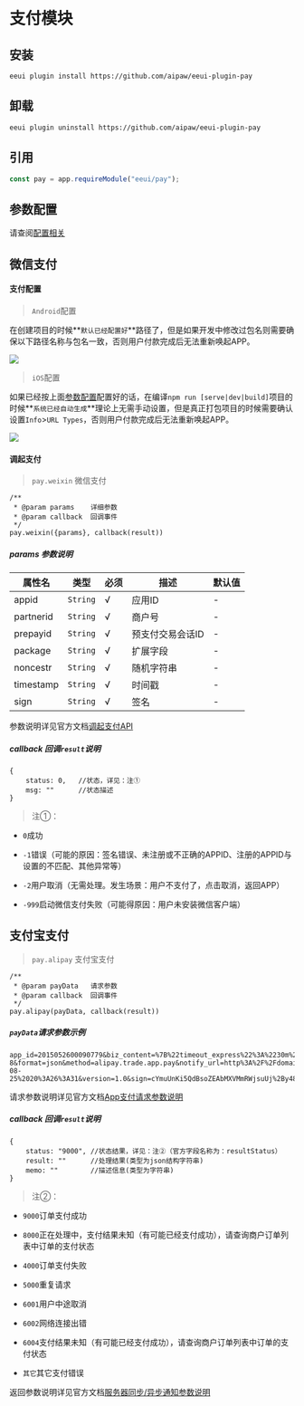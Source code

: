 # 支付模块

## 安装

```shell script
eeui plugin install https://github.com/aipaw/eeui-plugin-pay
```

## 卸载

```shell script
eeui plugin uninstall https://github.com/aipaw/eeui-plugin-pay
```

## 引用

```js
const pay = app.requireModule("eeui/pay");
```

## 参数配置

请查阅[配置相关](https://eeui.app/guide/config.html)

## 微信支付

#### 支付配置

> `Android`配置

在创建项目的时候**`默认已经配置好`**路径了，但是如果开发中修改过包名则需要确保以下路径名称与包名一致，否则用户付款完成后无法重新唤起APP。

![](https://eeui.app/assets/img/wxpay_android.79421638.png)

> `iOS`配置

如果已经按上面[参数配置](https://eeui.app/guide/config.html)配置好的话，在编译`npm run [serve|dev|build]`项目的时候**`系统已经自动生成`**理论上无需手动设置，但是真正打包项目的时候需要确认设置`Info`>`URL Types`，否则用户付款完成后无法重新唤起APP。

![](https://eeui.app/assets/img/wxpay_ios.dd4e967a.png)

#### 调起支付

> `pay.weixin` 微信支付

```
/**
 * @param params    详细参数
 * @param callback  回调事件
 */
pay.weixin({params}, callback(result))

```

##### params 参数说明

| 属性名 | 类型 | 必须 | 描述 | 默认值 |
| --- | --- | --- | --- | --- |
| appid | `String` | √ | 应用ID | - |
| partnerid | `String` | √ | 商户号 | - |
| prepayid | `String` | √ | 预支付交易会话ID | - |
| package | `String` | √ | 扩展字段 | - |
| noncestr | `String` | √ | 随机字符串 | - |
| timestamp | `String` | √ | 时间戳 | - |
| sign | `String` | √ | 签名 | - |

参数说明详见官方文档[调起支付API](https://pay.weixin.qq.com/wiki/doc/api/app/app.php?chapter=9_12)

##### callback 回调`result`说明

```
{
    status: 0,   //状态，详见：注①
    msg: ""      //状态描述
}

```

> 注①：

*   `0`成功

*   `-1`错误（可能的原因：签名错误、未注册或不正确的APPID、注册的APPID与设置的不匹配、其他异常等）

*   `-2`用户取消（无需处理。发生场景：用户不支付了，点击取消，返回APP）

*   `-999`启动微信支付失败（可能得原因：用户未安装微信客户端）

## 支付宝支付

> `pay.alipay` 支付宝支付

```
/**
 * @param payData   请求参数   
 * @param callback  回调事件
 */
pay.alipay(payData, callback(result))

```

##### `payData`请求参数示例

```
app_id=2015052600090779&biz_content=%7B%22timeout_express%22%3A%2230m%22%2C%22product_code%22%3A%22QUICK_MSECURITY_PAY%22%2C%22total_amount%22%3A%220.01%22%2C%22subject%22%3A%221%22%2C%22body%22%3A%22%E6%88%91%E6%98%AF%E6%B5%8B%E8%AF%95%E6%95%B0%E6%8D%AE%22%2C%22out_trade_no%22%3A%22IQJZSRC1YMQB5HU%22%7D&charset=utf-8&format=json&method=alipay.trade.app.pay&notify_url=http%3A%2F%2Fdomain.merchant.com%2Fpayment_notify&sign_type=RSA2&timestamp=2016-08-25%2020%3A26%3A31&version=1.0&sign=cYmuUnKi5QdBsoZEAbMXVMmRWjsuUj%2By48A2DvWAVVBuYkiBj13CFDHu2vZQvmOfkjE0YqCUQE04kqm9Xg3tIX8tPeIGIFtsIyp%2FM45w1ZsDOiduBbduGfRo1XRsvAyVAv2hCrBLLrDI5Vi7uZZ77Lo5J0PpUUWwyQGt0M4cj8g%3D

```

请求参数说明详见官方文档[App支付请求参数说明](https://docs.open.alipay.com/204/105465/)

##### callback 回调`result`说明

```
{
    status: "9000", //状态结果，详见：注②（官方字段名称为：resultStatus）
    result: ""      //处理结果(类型为json结构字符串)
    memo: ""        //描述信息(类型为字符串)
}

```

> 注②：

*   `9000`订单支付成功

*   `8000`正在处理中，支付结果未知（有可能已经支付成功），请查询商户订单列表中订单的支付状态

*   `4000`订单支付失败

*   `5000`重复请求

*   `6001`用户中途取消

*   `6002`网络连接出错

*   `6004`支付结果未知（有可能已经支付成功），请查询商户订单列表中订单的支付状态

*   `其它`其它支付错误

返回参数说明详见官方文档[服务器同步/异步通知参数说明](https://docs.open.alipay.com/204/105301/)
